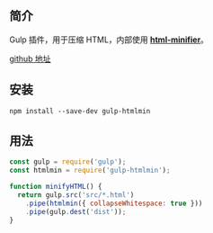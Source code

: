 ## 简介

Gulp 插件，用于压缩 HTML，内部使用 [**html-minifier**](https://github.com/kangax/html-minifier)。

[github 地址](https://github.com/jonschlinkert/gulp-htmlmin)

## 安装

```
npm install --save-dev gulp-htmlmin
```

## 用法

```js
const gulp = require('gulp');
const htmlmin = require('gulp-htmlmin');

function minifyHTML() {
  return gulp.src('src/*.html')
    .pipe(htmlmin({ collapseWhitespace: true }))
    .pipe(gulp.dest('dist'));
}
```




